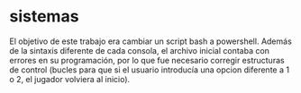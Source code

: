 # sistemas
El objetivo de este trabajo era cambiar un script bash a powershell.
Además de la sintaxis diferente de cada consola, el archivo inicial contaba con errores en su programación,
por lo que fue necesario corregir estructuras de control (bucles para que si el usuario introducía una opcion diferente a 1 o 2, el jugador volviera al inicio). 

